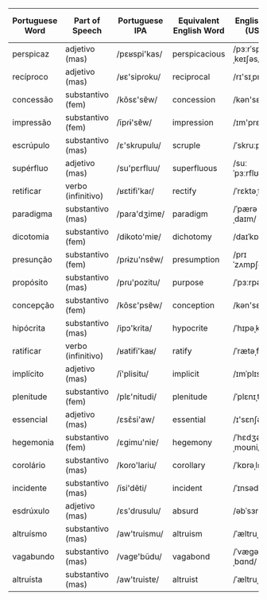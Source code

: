 
| Portuguese Word | Part of Speech   | Portuguese IPA   | Equivalent English Word  | English IPA (USA) | Equivalent Spanish Word | Spanish IPA (Latin American) | Word No. |
|-----------------|------------------|------------------|--------------------------|-------------------|-------------------------|----------------------------|----------|
| perspicaz       | adjetivo (mas)   | /pɛʁspi'kas/     | perspicacious            | /pɜːrˈspɪˌkeɪʃəs/  | perspicaz                | /peɾspi'kas/             |          |
| recíproco       | adjetivo (mas)   | /ʁɛ'sipɾoku/     | reciprocal               | /rɪ'sɪˌprəkəl/     | recíproco                | /re'sipɾoko/             |          |
| concessão       | substantivo (fem)| /kõsɛ'sɐ̃w/      | concession               | /kən'sɛʃən/         | concesión                | /konθe'sjon/             |          |
| impressão       | substantivo (fem)| /ĩpɾɨ'sɐ̃w/      | impression               | /ɪm'prɛʃən/         | impresión                | /impɾe'sjon/             |          |
| escrúpulo       | substantivo (mas)| /ɛ'skɾupulu/      | scruple                  | /ˈskruːpəl/         | escrúpulo                | /eskɾu'pulo/             |          |
| supérfluo       | adjetivo (mas)   | /su'pɛrfluu/      | superfluous              | /suːˈpɜːrflʊəs/    | superfluo                | /su'peɾflu.o/            |          |
| retificar       | verbo (infinitivo)| /ʁɛtifi'kaɾ/     | rectify                  | /ˈrɛktəˌfaɪ/        | rectificar              | /rektifi'kaɾ/            |          |
| paradigma       | substantivo (mas)| /paɾa'dʒimɐ/     | paradigm                 | /ˈpærəˌdaɪm/        | paradigma                | /paɾa'dixma/             |          |
| dicotomia       | substantivo (fem)| /dikoto'miɐ/     | dichotomy                | /daɪˈkɒtəmi/        | dicotomía                | /dikoto'mja/             |          |
| presunção       | substantivo (fem)| /pɾɨzu'nsɐ̃w/     | presumption              | /prɪˈzʌmpʃən/      | presunción               | /pɾesun'θjon/            |          |
| propósito       | substantivo (mas)| /pɾu'pozitu/      | purpose                  | /ˈpɜːrpəs/          | propósito                | /pɾo'pɔsito/             |          |
| concepção       | substantivo (fem)| /kõsɛ'psɐ̃w/      | conception               | /kən'sɛpʃən/         | concepción               | /konθep'sjon/            |          |
| hipócrita       | substantivo (mas)| /ipɔ'kɾita/      | hypocrite                | /ˈhɪpəˌkraɪt/      | hipócrita                | /ipo'kɾita/             |          |
| ratificar       | verbo (infinitivo)| /ʁatifi'kaʁ/     | ratify                   | /ˈrætəˌfaɪ/        | ratificar                | /rati'fikaɾ/            |          |
| implícito       | adjetivo (mas)   | /ĩ'plisitu/      | implicit                 | /ɪmˈplɪsɪt/         | implícito                | /im'plisito/            |          |
| plenitude       | substantivo (fem)| /plɛ'nitudi/     | plenitude                | /ˈplɛnɪˌtjuːd/      | plenitud                 | /pleni'tuð/             |          |
| essencial       | adjetivo (mas)   | /ɛsɛ̃si'aw/      | essential                | /ɪ'sɛnʃəl/         | esencial                 | /esens'jal/             |          |
| hegemonia       | substantivo (fem)| /ɛgimu'niɐ/      | hegemony                 | /ˈhɛdʒəˌmoʊni/     | hegemonía                | /egemo'nia/             |          |
| corolário       | substantivo (mas)| /koɾo'laɾiu/     | corollary                | /ˈkɒrəˌlɛri/       | corolario                | /koɾo'laɾjo/            |          |
| incidente       | substantivo (mas)| /ĩsi'dẽti/      | incident                 | /ˈɪnsədənt/         | incidente                | /insjen'te/             |          |
| esdrúxulo       | adjetivo (mas)   | /ɛs'dɾusulu/     | absurd                   | /əbˈsɜrd/           | estrambótico             | /es'dɾusulo/            |          |
| altruísmo       | substantivo (mas)| /aw'tɾuismu/     | altruism                 | /ˈæltruˌɪzəm/      | altruismo                | /altɾu'izmo/             |          |
| vagabundo       | substantivo (mas)| /vaɡɐ'bũdu/     | vagabond                 | /ˈvæɡəˌbɑnd/       | vagabundo                | /baɡa'βundo/            |          |
| altruísta       | substantivo (mas)| /aw'tɾuistɐ/     | altruist                 | /ˈæltruˌɪst/       | altruista                | /altɾu'ista/            |          |
